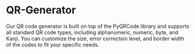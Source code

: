 # QR-Generator
Our QR code generator is built on top of the PyQRCode library and supports all standard QR code types, including alphanumeric, numeric, byte, and Kanji. You can customize the size, error correction level, and border width of the codes to fit your specific needs.
